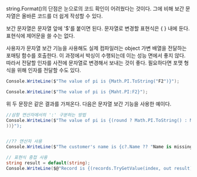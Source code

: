 string.Format()의 단점은 눈으로의 코드 확인이 어려웠다는 것이다. 그에 비해 보간 문자열은 올바른 코드를 더 쉽게 작성할 수 있다.

보간 문자열은 문자열 앞에 '$'를 붙이면 된다. 문자열로 변경할 표현식은 { } 내에 둔다. 표현식에 제어문을 쓸 수는 없다.

사용자가 문자열 보간 기능을 사용해도 실제 컴파일러는 object 가변 배열을 전달하는 포매팅 함수를 호출한다. 이 과정에서 박싱이 수행되는데 이는 성능 면에서 좋지 않다. 따라서 전달할 인자를 사전에 문자열로 변경해서 보내는 것이 좋다. 필요하다면 포맷 형식을 위해 인자를 전달할 수도 있다.

~~~c#
Console.WriteLine($"The value of pi is {Math.PI.ToString("F2")}");

Console.WriteLine($"The value of pi is {Maht.PI:F2}");
~~~

위 두 문장은 같은 결과를 가져온다. 다음은 문자열 보간 기능을 사용한 예이다.

~~~c#
//삼항 연산자에서의 ':' 구분하는 방법
Console.WriteLine($"The value of pi is {(round ? Math.PI.ToString() : Math.PI.ToString("F2"
))}");


//?? 연산자 사용
Console.WriteLine($"The customer's name is {c?.Name ?? "Name is missing"}");

// 표현식 중첩 사용
string result = default(string);
Console.WriteLine($@"Record is {(records.TryGetValue(index, out result) ? result : $"No record found at index {index}")}");
~~~
